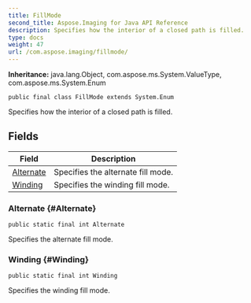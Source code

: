 ```yaml
---
title: FillMode
second_title: Aspose.Imaging for Java API Reference
description: Specifies how the interior of a closed path is filled.
type: docs
weight: 47
url: /com.aspose.imaging/fillmode/
---
```

**Inheritance:**
java.lang.Object, com.aspose.ms.System.ValueType, com.aspose.ms.System.Enum
```
public final class FillMode extends System.Enum
```

Specifies how the interior of a closed path is filled.
## Fields

| Field | Description |
| --- | --- |
| [Alternate](#Alternate) | Specifies the alternate fill mode. |
| [Winding](#Winding) | Specifies the winding fill mode. |
### Alternate {#Alternate}
```
public static final int Alternate
```


Specifies the alternate fill mode.

### Winding {#Winding}
```
public static final int Winding
```


Specifies the winding fill mode.

